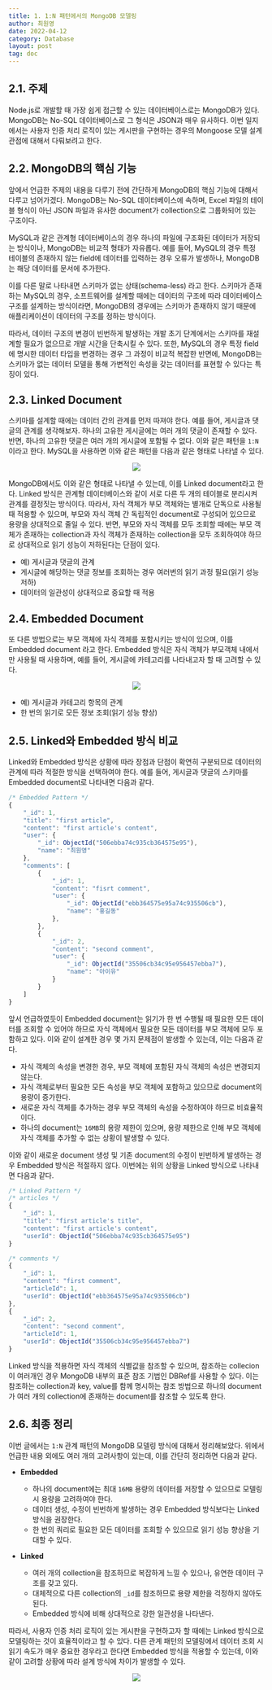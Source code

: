 ```yaml
---
title: 1. 1:N 패턴에서의 MongoDB 모델링
author: 최원영
date: 2022-04-12
category: Database
layout: post
tag: doc
---
```


## 2.1. 주제

Node.js로 개발할 때 가장 쉽게 접근할 수 있는 데이터베이스로는 MongoDB가 있다. MongoDB는 No-SQL 데이터베이스로 그 형식은 JSON과 매우 유사하다. 이번 일지에서는 사용자 인증 처리 로직이 있는 게시판을 구현하는 경우의 Mongoose 모델 설계 관점에 대해서 다뤄보려고 한다.

## 2.2. MongoDB의 핵심 기능

앞에서 언급한 주제의 내용을 다루기 전에 간단하게 MongoDB의 핵심 기능에 대해서 다루고 넘어가겠다. MongoDB는 No-SQL 데이터베이스에 속하며, Excel 파일의 테이블 형식이 아닌 JSON 파일과 유사한 document가 collection으로 그룹화되어 있는 구조이다.

MySQL과 같은 관계형 데이터베이스의 경우 하나의 파일에 구조화된 데이터가 저장되는 방식이나, MongoDB는 비교적 형태가 자유롭다. 예를 들어, MySQL의 경우 특정 테이블의 존재하지 않는 field에 데이터를 입력하는 경우 오류가 발생하나, MongoDB는 해당 데이터를 문서에 추가한다.

이를 다른 말로 나타내면 스키마가 없는 상태(schema-less) 라고 한다. 스키마가 존재하는 MySQL의 경우, 소프트웨어를 설계할 때에는 데이터의 구조에 따라 데이터베이스 구조를 설계하는 방식이라면, MongoDB의 경우에는 스키마가 존재하지 않기 때문에 애플리케이션이 데이터의 구조를 정하는 방식이다. 

따라서, 데이터 구조의 변경이 빈번하게 발생하는 개발 초기 단계에서는 스키마를 재설계할 필요가 없으므로 개발 시간을 단축시킬 수 있다. 또한, MySQL의 경우 특정 field에 명시한 데이터 타입을 변경하는 경우 그 과정이 비교적 복잡한 반면에, MongoDB는 스키마가 없는 데이터 모델을 통해 가변적인 속성을 갖는 데이터를 표현할 수 있다는 특징이 있다.

## 2.3. Linked Document

스키마를 설계할 때에는 데이터 간의 관계를 먼저 따져야 한다. 예를 들어, 게시글과 댓글의 관계를 생각해보자. 하나의 고유한 게시글에는 여러 개의 댓글이 존재할 수 있다. 반면, 하나의 고유한 댓글은 여러 개의 게시글에 포함될 수 없다. 이와 같은 패턴을 `1:N`이라고 한다. MySQL을 사용하면 이와 같은 패턴을 다음과 같은 형태로 나타낼 수 있다.

<div align="center">
    <img src="../assets/images/database-1.1.png">
</div>

MongoDB에서도 이와 같은 형태로 나타낼 수 있는데, 이를 Linked document라고 한다. Linked 방식은 관계형 데이터베이스와 같이 서로 다른 두 개의 테이블로 분리시켜 관계를 결정짓는 방식이다. 따라서, 자식 객체가 부모 객체와는 별개로 단독으로 사용될 때 적용할 수 있으며, 부모와 자식 객체 간 독립적인 document로 구성되어 있으므로 용량을 상대적으로 줄일 수 있다. 반면, 부모와 자식 객체를 모두 조회할 때에는 부모 객체가 존재하는 collection과 자식 객체가 존재하는 collection을 모두 조회하여야 하므로 상대적으로 읽기 성능이 저하된다는 단점이 있다.

- 예) 게시글과 댓글의 관계
- 게시글에 해당하는 댓글 정보를 조회하는 경우 여러번의 읽기 과정 필요(읽기 성능 저하)
- 데이터의 일관성이 상대적으로 중요할 때 적용

## 2.4. Embedded Document

또 다른 방법으로는 부모 객체에 자식 객체를 포함시키는 방식이 있으며, 이를 Embedded document 라고 한다. Embedded 방식은 자식 객체가 부모객체 내에서만 사용될 때 사용하며, 예를 들어, 게시글에 카테고리를 나타내고자 할 때 고려할 수 있다.

<div align="center">
    <img src="../assets/images/database-1.2.png">
</div>

- 예) 게시글과 카테고리 항목의 관계
- 한 번의 읽기로 모든 정보 조회(읽기 성능 향상)

## 2.5. Linked와 Embedded 방식 비교

Linked와 Embedded 방식은 상황에 따라 장점과 단점이 확연히 구분되므로 데이터의 관계에 따라 적절한 방식을 선택하여야 한다. 예를 들어, 게시글과 댓글의 스키마를 Embedded document로 나타내면 다음과 같다.

```js
/* Embedded Pattern */ 
{
    "_id": 1,
    "title": "first article",
    "content": "first article's content",
    "user": { 
        "_id": ObjectId("506ebba74c935cb364575e95"), 
        "name": "최원영" 
    },
    "comments": [
        { 
            "_id": 1, 
            "content": "fisrt comment",
            "user": { 
                "_id": ObjectId("ebb364575e95a74c935506cb"), 
                "name": "홍길동" 
            },
        },
        { 
            "_id": 2, 
            "content": "second comment",
            "user": { 
                "_id": ObjectId("35506cb34c95e956457ebba7"), 
                "name": "아이유" 
            }
        }
    ]
}
```

앞서 언급하였듯이 Embedded document는 읽기가 한 번 수행될 때 필요한 모든 데이터를 조회할 수 있어야 하므로 자식 객체에서 필요한 모든 데이터를 부모 객체에 모두 포함하고 있다. 이와 같이 설계한 경우 몇 가지 문제점이 발생할 수 있는데, 이는 다음과 같다.

- 자식 객체의 속성을 변경한 경우, 부모 객체에 포함된 자식 객체의 속성은 변경되지 않는다.
- 자식 객체로부터 필요한 모든 속성을 부모 객체에 포함하고 있으므로 document의 용량이 증가한다.
- 새로운 자식 객체를 추가하는 경우 부모 객체의 속성을 수정하여야 하므로 비효율적이다.
- 하나의 document는 `16MB`의 용량 제한이 있으며, 용량 제한으로 인해 부모 객체에 자식 객체를 추가할 수 없는 상황이 발생할 수 있다.

이와 같이 새로운 document 생성 및 기존 document의 수정이 빈번하게 발생하는 경우 Embedded 방식은 적절하지 않다. 이번에는 위의 상황을 Linked 방식으로 나타내면 다음과 같다.

```js
/* Linked Pattern */ 
/* articles */
{ 
    "_id": 1, 
    "title": "first article's title", 
    "content": "first article's content", 
    "userId": ObjectId("506ebba74c935cb364575e95") 
}

/* comments */
{ 
    "_id": 1, 
    "content": "first comment", 
    "articleId": 1, 
    "userId": ObjectId("ebb364575e95a74c935506cb") 
},
{ 
    "_id": 2, 
    "content": "second comment", 
    "articleId": 1, 
    "userId": ObjectId("35506cb34c95e956457ebba7") 
}
```

Linked 방식을 적용하면 자식 객체의 식별값을 참조할 수 있으며, 참조하는 collecion이 여러개인 경우 MongoDB 내부의 표준 참조 기법인 DBRef를 사용할 수 있다. 이는 참조하는 collection과 key, value를 함께 명시하는 참조 방법으로 하나의 document가 여러 개의 collection에 존재하는 document를 참조할 수 있도록 한다.

## 2.6. 최종 정리

이번 글에서는 `1:N` 관계 패턴의 MongoDB 모델링 방식에 대해서 정리해보았다. 위에서 언급한 내용 외에도 여러 개의 고려사항이 있는데, 이를 간단히 정리하면 다음과 같다.

- **Embedded**
  - 하나의 document에는 최대 `16MB` 용량의 데이터를 저장할 수 있으므로 모델링 시 용량을 고려하여야 한다.
  - 데이터 생성, 수정이 빈번하게 발생하는 경우 Embedded 방식보다는 Linked 방식을 권장한다.
  - 한 번의 쿼리로 필요한 모든 데이터를 조회할 수 있으므로 읽기 성능 향상을 기대할 수 있다.

- **Linked**
  - 여러 개의 collection을 참조하므로 복잡하게 느낄 수 있으나, 유연한 데이터 구조를 갖고 있다.
  - 대체적으로 다른 collection의 `_id`를 참조하므로 용량 제한을 걱정하지 않아도 된다.
  - Embedded 방식에 비해 상대적으로 강한 일관성을 나타낸다.

따라서, 사용자 인증 처리 로직이 있는 게시판을 구현하고자 할 때에는 Linked 방식으로 모델링하는 것이 효율적이라고 할 수 있다. 다른 관계 패턴의 모델링에서 데이터 조회 시 읽기 속도가 매우 중요한 경우라고 한다면 Embedded 방식을 적용할 수 있는데, 이와 같이 고려할 상황에 따라 설계 방식에 차이가 발생할 수 있다.

<div align="center">
    <img src="../assets/images/database-1.3.png">
</div>